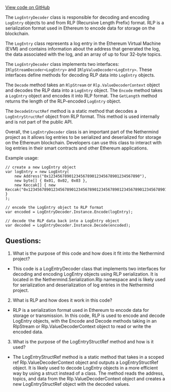 [View code on GitHub](https://github.com/NethermindEth/nethermind/src/Nethermind/Nethermind.Serialization.Rlp/LogEntryDecoder.cs)

The `LogEntryDecoder` class is responsible for decoding and encoding `LogEntry` objects to and from RLP (Recursive Length Prefix) format. RLP is a serialization format used in Ethereum to encode data for storage on the blockchain. 

The `LogEntry` class represents a log entry in the Ethereum Virtual Machine (EVM) and contains information about the address that generated the log, the data associated with the log, and an array of up to four 32-byte topics. 

The `LogEntryDecoder` class implements two interfaces: `IRlpStreamDecoder<LogEntry>` and `IRlpValueDecoder<LogEntry>`. These interfaces define methods for decoding RLP data into `LogEntry` objects. 

The `Decode` method takes an `RlpStream` or `Rlp.ValueDecoderContext` object and decodes the RLP data into a `LogEntry` object. The `Encode` method takes a `LogEntry` object and encodes it into RLP format. The `GetLength` method returns the length of the RLP-encoded `LogEntry` object. 

The `DecodeStructRef` method is a static method that decodes a `LogEntryStructRef` object from RLP format. This method is used internally and is not part of the public API. 

Overall, the `LogEntryDecoder` class is an important part of the Nethermind project as it allows log entries to be serialized and deserialized for storage on the Ethereum blockchain. Developers can use this class to interact with log entries in their smart contracts and other Ethereum applications. 

Example usage:

```
// create a new LogEntry object
var logEntry = new LogEntry(
    new Address("0x1234567890123456789012345678901234567890"),
    new byte[] { 0x01, 0x02, 0x03 },
    new Keccak[] { new Keccak("0x1234567890123456789012345678901234567890123456789012345678901234") }
);

// encode the LogEntry object to RLP format
var encoded = LogEntryDecoder.Instance.Encode(logEntry);

// decode the RLP data back into a LogEntry object
var decoded = LogEntryDecoder.Instance.Decode(encoded);
```
## Questions: 
 1. What is the purpose of this code and how does it fit into the Nethermind project?
- This code is a LogEntryDecoder class that implements two interfaces for decoding and encoding LogEntry objects using RLP serialization. It is located in the Nethermind.Serialization.Rlp namespace and is likely used for serialization and deserialization of log entries in the Nethermind project.

2. What is RLP and how does it work in this code?
- RLP is a serialization format used in Ethereum to encode data for storage or transmission. In this code, RLP is used to encode and decode LogEntry objects, with the Encode and Decode methods taking in an RlpStream or Rlp.ValueDecoderContext object to read or write the encoded data.

3. What is the purpose of the LogEntryStructRef method and how is it used?
- The LogEntryStructRef method is a static method that takes in a scoped ref Rlp.ValueDecoderContext object and outputs a LogEntryStructRef object. It is likely used to decode LogEntry objects in a more efficient way by using a struct instead of a class. The method reads the address, topics, and data from the Rlp.ValueDecoderContext object and creates a new LogEntryStructRef object with the decoded values.